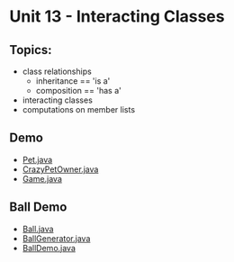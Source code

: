 # Unit 13 - Interacting Classes

## Topics:

- class relationships
    - inheritance == 'is a'
    - composition == 'has a'
- interacting classes
- computations on member lists

## Demo

- <a href="../unit13_demo/Pet.java">Pet.java</a>
- <a href="../unit13_demo/CrazyPetOwner.java">CrazyPetOwner.java</a>
- <a href="../unit13_demo/Game.java">Game.java</a>

## Ball Demo

- <a href="../BallDemo/Ball.java">Ball.java</a>
- <a href="../BallDemo/BallGenerator.java">BallGenerator.java</a>
- <a href="../BallDemo/BallDemo.java">BallDemo.java</a>

